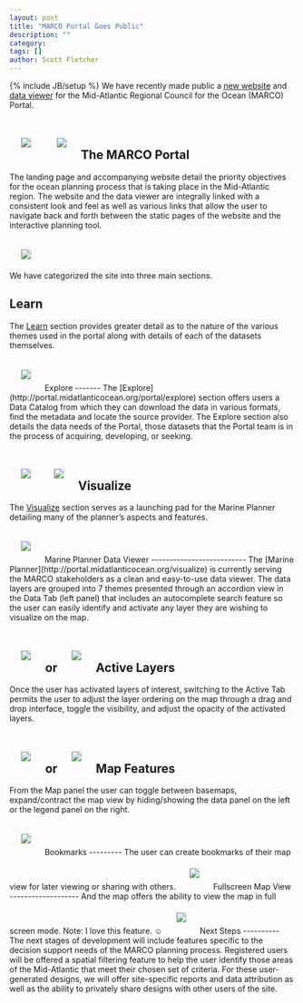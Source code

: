 ```yaml
---
layout: post
title: "MARCO Portal Goes Public"
description: ""
category: 
tags: []
author: Scott Fletcher
---
```

{% include JB/setup %}
We have recently made public a [new website](http://portal.midatlanticocean.org) and [data viewer](http://portal.midatlanticocean.org/visualize) for the Mid-Atlantic Regional Council for the Ocean (MARCO) Portal.  
<style>
img {
	border: 1px solid #ccc;
	margin: 20px;
}
</style>
<img src="{{ BASE_PATH }}/assets/img/screenshots/landing-page.jpg"/> <img src="{{ BASE_PATH }}/assets/img/screenshots/data-viewer.jpg"/>
The MARCO Portal
----------------
The landing page and accompanying website detail the priority objectives for the ocean planning process that is taking place in the Mid-Atlantic region.  The website and the data viewer are integrally linked with a consistent look and feel as well as various links that allow the user to navigate back and forth between the static pages of the website and the interactive planning tool. 

<img src="{{ BASE_PATH }}/assets/img/screenshots/tooltip-linking-to-planner.jpg"/>
<br/>
We have categorized the site into three main sections.  

Learn
-----
The [Learn](http://portal.midatlanticocean.org/portal/learn) section provides greater detail as to the nature of the various themes used in the portal along with details of each of the datasets themselves.  

<img src="{{ BASE_PATH }}/assets/img/screenshots/admin-theme-page.jpg"/>
Explore
-------
The [Explore](http://portal.midatlanticocean.org/portal/explore) section offers users a Data Catalog from which they can download the data in various formats, find the metadata and locate the source provider.  The Explore section also details the data needs of the Portal, those datasets that the Portal team is in the process of acquiring, developing, or seeking.  

<img src="{{ BASE_PATH }}/assets/img/screenshots/data-catalog.jpg"/><img src="{{ BASE_PATH }}/assets/img/screenshots/data-needs.jpg"/>
Visualize
----------
The [Visualize](http://portal.midatlanticocean.org/portal/visualize) section serves as a launching pad for the Marine Planner detailing many of the planner’s aspects and features.  

<img src="{{ BASE_PATH }}/assets/img/screenshots/visualize-page.jpg"/>
Marine Planner Data Viewer
--------------------------
The [Marine Planner](http://portal.midatlanticocean.org/visualize) is currently serving the MARCO stakeholders as a clean and easy-to-use data viewer.  The data layers are grouped into 7 themes presented through an accordion view in the Data Tab (left panel) that includes an autocomplete search feature so the user can easily identify and activate any layer they are wishing to visualize on the map.  

<img src="{{ BASE_PATH }}/assets/img/screenshots/data-viewer-search.jpg"/> or <img src="{{ BASE_PATH }}/assets/img/screenshots/data-viewer-search-alt.jpg"/>
Active Layers
-------------
Once the user has activated layers of interest, switching to the Active Tab permits the user to adjust the layer ordering on the map through a drag and drop interface, toggle the visibility, and adjust the opacity of the activated layers.

<img src="{{ BASE_PATH }}/assets/img/screenshots/active-panel-opacity-with-legend.jpg"/> or <img src="{{ BASE_PATH }}/assets/img/screenshots/active-panel-opacity.jpg"/>
Map Features
------------
From the Map panel the user can toggle between basemaps, expand/contract the map view by hiding/showing the data panel on the left or the legend panel on the right.  

<img src="{{ BASE_PATH }}/assets/img/screenshots/map-panel-basemaps-and-hide-layers.jpg"/>
Bookmarks
---------
The user can create bookmarks of their map view for later viewing or sharing with others.

<img src="{{ BASE_PATH }}/assets/img/screenshots/bookmark-creation.jpg"/>
Fullscreen Map View
-------------------
And the map offers the ability to view the map in full screen mode.  Note:  I love this feature.  ☺

<img src="{{ BASE_PATH }}/assets/img/screenshots/fullscreen.jpg"/>
Next Steps
----------
The next stages of development will include features specific to the decision support needs of the MARCO planning process. Registered users will be offered a spatial filtering feature to help the user identify those areas of the Mid-Atlantic that meet their chosen set of criteria.  For these user-generated designs, we will offer site-specific reports and data attribution as well as the ability to privately share designs with other users of the site.  
